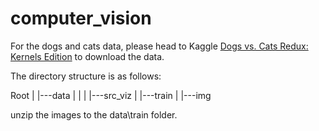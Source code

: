 # computer_vision

For the dogs and cats data, please head to Kaggle [Dogs vs. Cats Redux: Kernels Edition](https://www.kaggle.com/c/dogs-vs-cats-redux-kernels-edition) to download the data. 

The directory structure is as follows:

 Root
  |
  |---data
  |     |
  |     |---src_viz
  |     |---train
  |
  |---img
 
 unzip the images to the data\train folder.

